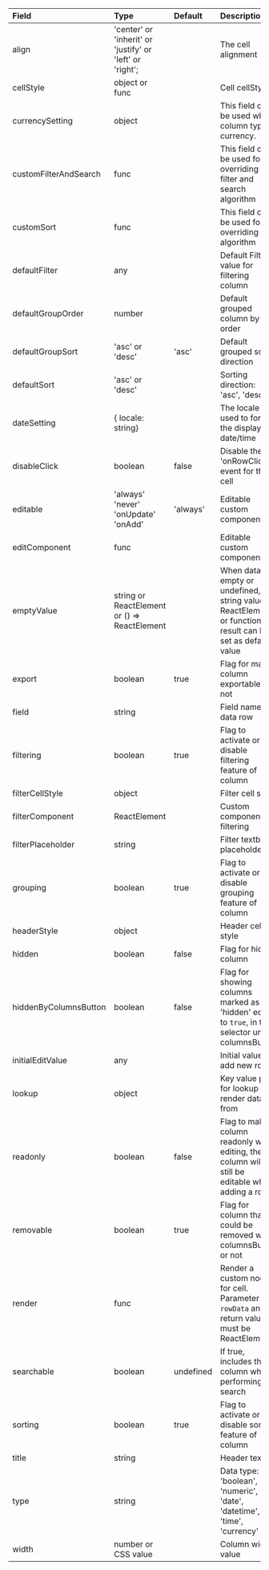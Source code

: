 | Field                   | Type                                         | Default   | Description                                                                                                   |
|:------------------------|:---------------------------------------------|:----------|:--------------------------------------------------------------------------------------------------------------|
| align               |  'center' or 'inherit' or 'justify' or 'left' or 'right';|   | The cell alignment                                                     |
| cellStyle               | object or func                               |           | Cell cellStyle                                                                                                |
| currencySetting         | object                                       |           | This field can be used when column type is currency.                                                          |
| customFilterAndSearch   | func                                         |           | This field can be used for overriding filter and search algorithm                                             |
| customSort              | func                                         |           | This field can be used for overriding sort algorithm                                                          |
| defaultFilter           | any                                          |           | Default Filter value for filtering column                                                                     |
| defaultGroupOrder       | number                                       |           | Default grouped column by order                                                                               |
| defaultGroupSort        | 'asc' or 'desc'                              | 'asc'     | Default grouped sort direction                                                                                |
| defaultSort             | 'asc' or 'desc'                              |           | Sorting direction: 'asc', 'desc'                                                                              |
| dateSetting             | { locale: string}                            |           | The locale used to format the displayed date/time                                                             |
| disableClick            | boolean                                      | false     | Disable the 'onRowClick' event for this cell                                                                  |
| editable                | 'always' 'never' 'onUpdate' 'onAdd'          | 'always'  | Editable custom component                                                                                     |
| editComponent           | func                                         |           | Editable custom component                                                                                     |
| emptyValue              | string or ReactElement or () => ReactElement |           | When data is empty or undefined, string value, ReactElement or function result can be set as default value    |
| export                  | boolean                                      | true      | Flag for make column exportable or not                                                                        |
| field                   | string                                       |           | Field name of data row                                                                                        |
| filtering               | boolean                                      | true      | Flag to activate or disable filtering feature of column                                                       |
| filterCellStyle         | object                                       |           | Filter cell style                                                                                             |
| filterComponent         | ReactElement                                 |           | Custom component for filtering                                                                                |
| filterPlaceholder       | string                                       |           | Filter textbox placeholder                                                                                    |
| grouping                | boolean                                      | true      | Flag to activate or disable grouping feature of column                                                        |
| headerStyle             | object                                       |           | Header cell style                                                                                             |
| hidden                  | boolean                                      | false     | Flag for hide column                                                                                          |
| hiddenByColumnsButton   | boolean                                      | false     | Flag for showing columns marked as 'hidden' equal to `true`, in the selector under columnsButton              |
| initialEditValue        | any                                          |           | Initial value on add new row                                                                                  |
| lookup                  | object                                       |           | Key value pair for lookup render data from                                                                    |
| readonly                | boolean                                      | false     | Flag to make column readonly when editing, the column will still be editable when adding a row                |
| removable               | boolean                                      | true      | Flag for column that could be removed with columnsButton or not                                               |
| render                  | func                                         |           | Render a custom node for cell. Parameter is `rowData` and return value must be ReactElement                   |
| searchable              | boolean                                      | undefined | If true, includes the column when performing a search                                                         |
| sorting                 | boolean                                      | true      | Flag to activate or disable sorting feature of column                                                         |
| title                   | string                                       |           | Header text                                                                                                   |
| type                    | string                                       |           | Data type: 'boolean', 'numeric', 'date', 'datetime', 'time', 'currency'                                       |
| width                    | number or CSS value                         |           | Column width value                                       |
